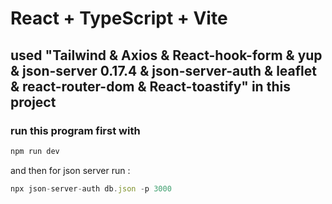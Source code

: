 # React + TypeScript + Vite

## used "Tailwind & Axios & React-hook-form & yup & json-server 0.17.4 & json-server-auth & leaflet & react-router-dom & React-toastify" in this project

### run this program first with 
```js
npm run dev
```
and then for json server run : 
```js
npx json-server-auth db.json -p 3000 
```
